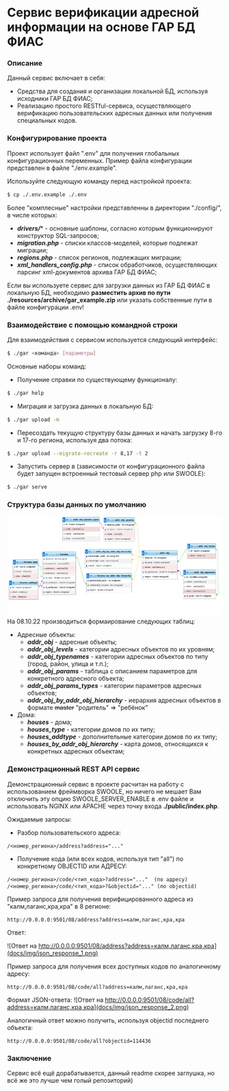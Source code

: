 # Сервис верификации адресной информации на основе ГАР БД ФИАС
### Описание
Данный сервис включает в себя: 
- Средства для создания и организации локальной БД, используя исходники ГАР БД ФИАС;
- Реализацию простого RESTful-сервиса, осуществляющего верификацию пользовательских адресных данных или получения специальных кодов.
### Конфигурирование проекта
Проект использует файл ".env" для получения глобальных конфигурационных переменных. 
Пример файла конфигурации представлен в файле "./env.example".

Используйте следующую команду перед настройкой проекта: 
```bash 
$ cp ./.env.example ./.env
```

Более "комплесные" настройки представленны в директории "./config/", в числе которых:
+ ***drivers/**** - основные шаблоны, согласно которым функционируют конструктор SQL-запросов;
+ ***migration.php*** - списки классов-моделей, которые подлежат миграции;
+ ***regions.php*** - список регионов, подлежащих миграции;
+ ***xml_handlers_config.php*** - список обработчиков, осуществляющих парсинг xml-документов архива ГАР БД ФИАС;

Если вы используете сервис для загрузки данных из ГАР БД ФИАС в локальную БД, необходимо **разместить архив по пути ./resources/archive/gar_example.zip** или указать собственные пути в файле конфигурации .env!

### Взаимодействие с помощью командной строки
Для взаимодействия с сервисом используется следующий интерфейс:
```bash
$ ./gar <команда> [параметры] 
```
Основные наборы команд:
+ Получение справки по существующему функционалу:
```bash
$ ./gar help 
```
+ Миграция и загрузка данных в локальную БД:
```bash
$ ./gar upload -m 
```
+ Пересоздать текущую структуру базы данных и начать загрузку 8-го и 17-го региона, используя два потока:
```bash
$ ./gar upload --migrate-recreate -r 8,17 -t 2 
```
+ Запустить сервер в (зависимости от конфигурационного файла будет запущен встроенный тестовый сервер php или SWOOLE):
```bash
$ ./gar serve 
```

### Структура базы данных по умолчанию
![Структура базы данных](docs/img/scheme_08_10_22.png)
На 08.10.22 производиться формаирование следующих таблиц:
+ Адресные объекты:
  + ***addr_obj*** - адресные объекты;
  + ***addr_obj_levels*** - категории адресных объектов по их уровням;
  + ***addr_obj_typenames*** - категории адресных объектов по типу (город, район, улица и т.п.);
  + ***addr_obj_params*** - таблица с описанием параметров для конкретного адресного объекта;
  + ***addr_obj_params_types*** - категории параметров адресных объектов;
  + ***addr_obj_by_addr_obj_hierarchy*** - иерархия адресных объектов в формате ~~master~~ "родитель" => "ребёнок"
+ Дома:
  + ***houses*** - дома;
  + ***houses_type*** - категории домов по их типу;
  + ***houses_addtype*** - дополнительные категории домов по их типу;
  + ***houses_by_addr_obj_hierarchy*** - карта домов, относящихся к конкретных адресных объектам;

### Демонстрационный REST API сервис
Демонстрационный сервис в проекте расчитан на работу с использованием фреймворка SWOOLE, но ничего не мешает Вам отключить эту опцию SWOOLE_SERVER_ENABLE в .env файле и использовать NGINX или APACHE через точку входа **./public/index.php**.

Ожидаемые запросы:
+ Разбор пользовательского адреса:
```
/<номер_региона>/address?address="..."
```
+ Получение кода (или всех кодов, используя тип "all") по конкретному OBJECTID или АДРЕСУ:
```
/<номер_региона>/code/<тип_кода>?address="..."  (по адресу)
/<номер_региона>/code/<тип_кода>?&objectid="..." (по objectid)
```

Пример запроса для получения верифицированного адреса из "калм,лаганс,кра,кра" в 8 регионе:
```
http://0.0.0.0:9501/08/address?address=калм,лаганс,кра,кра
```

Ответ:

![Ответ на http://0.0.0.0:9501/08/address?address=калм,лаганс,кра,кра](docs/img/json_response_1.png)

Пример запроса для получения всех доступных кодов по аналогичному адресу:
```
http://0.0.0.0:9501/08/code/all?address=калм,лаганс,кра,кра
```

Формат JSON-ответа:
![Ответ на http://0.0.0.0:9501/08/code/all?address=калм,лаганс,кра,кра](docs/img/json_response_2.png)

Аналогичный ответ можно получить, используя objectid последнего объекта:
```
http://0.0.0.0:9501/08/code/all?objectid=114436
```

### Заключение
Сервис всё ещё дорабатывается, данный readme скорее заглушка, но всё же это лучше чем голый репозиторий)